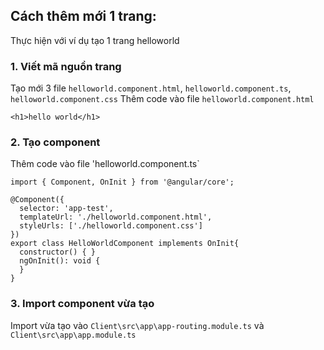 ## Cách thêm mới 1 trang:
Thực hiện với ví dụ tạo 1 trang helloworld
### 1. Viết mã nguồn trang
Tạo mới 3 file `helloworld.component.html`, `helloworld.component.ts`, `helloworld.component.css`
Thêm code vào file `helloworld.component.html`
```shell
<h1>hello world</h1>
```
### 2. Tạo component
Thêm code vào file 'helloworld.component.ts`
```shell
import { Component, OnInit } from '@angular/core';

@Component({
  selector: 'app-test',
  templateUrl: './helloworld.component.html',
  styleUrls: ['./helloworld.component.css']
})
export class HelloWorldComponent implements OnInit{
  constructor() { }
  ngOnInit(): void {
  }
}
```
### 3. Import component vừa tạo
Import vừa tạo vào `Client\src\app\app-routing.module.ts` và `Client\src\app\app.module.ts`
